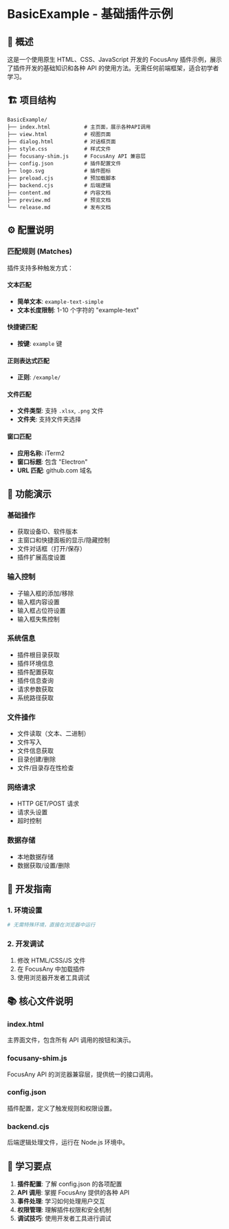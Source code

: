 # BasicExample - 基础插件示例

## 📖 概述

这是一个使用原生 HTML、CSS、JavaScript 开发的 FocusAny 插件示例，展示了插件开发的基础知识和各种 API 的使用方法。无需任何前端框架，适合初学者学习。

## 🏗️ 项目结构

```
BasicExample/
├── index.html           # 主页面，展示各种API调用
├── view.html            # 视图页面
├── dialog.html          # 对话框页面
├── style.css            # 样式文件
├── focusany-shim.js     # FocusAny API 兼容层
├── config.json          # 插件配置文件
├── logo.svg             # 插件图标
├── preload.cjs          # 预加载脚本
├── backend.cjs          # 后端逻辑
├── content.md           # 内容文档
├── preview.md           # 预览文档
└── release.md           # 发布文档
```

## ⚙️ 配置说明

### 匹配规则 (Matches)

插件支持多种触发方式：

#### 文本匹配
- **简单文本**: `example-text-simple`
- **文本长度限制**: 1-10 个字符的 "example-text"

#### 快捷键匹配
- **按键**: `example` 键

#### 正则表达式匹配
- **正则**: `/example/`

#### 文件匹配
- **文件类型**: 支持 `.xlsx`, `.png` 文件
- **文件夹**: 支持文件夹选择

#### 窗口匹配
- **应用名称**: iTerm2
- **窗口标题**: 包含 "Electron"
- **URL 匹配**: github.com 域名

## 🚀 功能演示

### 基础操作
- 获取设备ID、软件版本
- 主窗口和快捷面板的显示/隐藏控制
- 文件对话框（打开/保存）
- 插件扩展高度设置

### 输入控制
- 子输入框的添加/移除
- 输入框内容设置
- 输入框占位符设置
- 输入框失焦控制

### 系统信息
- 插件根目录获取
- 插件环境信息
- 插件配置获取
- 插件信息查询
- 请求参数获取
- 系统路径获取

### 文件操作
- 文件读取（文本、二进制）
- 文件写入
- 文件信息获取
- 目录创建/删除
- 文件/目录存在性检查

### 网络请求
- HTTP GET/POST 请求
- 请求头设置
- 超时控制

### 数据存储
- 本地数据存储
- 数据获取/设置/删除

## 🔧 开发指南

### 1. 环境设置
```bash
# 无需特殊环境，直接在浏览器中运行
```

### 2. 开发调试
1. 修改 HTML/CSS/JS 文件
2. 在 FocusAny 中加载插件
3. 使用浏览器开发者工具调试


## 📚 核心文件说明

### index.html
主界面文件，包含所有 API 调用的按钮和演示。

### focusany-shim.js
FocusAny API 的浏览器兼容层，提供统一的接口调用。

### config.json
插件配置，定义了触发规则和权限设置。

### backend.cjs
后端逻辑处理文件，运行在 Node.js 环境中。

## 🎯 学习要点

1. **插件配置**: 了解 config.json 的各项配置
2. **API 调用**: 掌握 FocusAny 提供的各种 API
3. **事件处理**: 学习如何处理用户交互
4. **权限管理**: 理解插件权限和安全机制
5. **调试技巧**: 使用开发者工具进行调试
